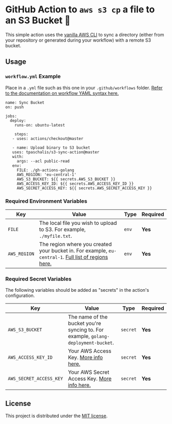 # GitHub Action to `aws s3 cp` a file to an S3 Bucket 🔄 

This simple action uses the [vanilla AWS CLI](https://docs.aws.amazon.com/cli/index.html) to sync a directory (either from your repository or generated during your workflow) with a remote S3 bucket.



## Usage

### `workflow.yml` Example

Place in a `.yml` file such as this one in your `.github/workflows` folder. [Refer to the documentation on workflow YAML syntax here.](https://help.github.com/en/articles/workflow-syntax-for-github-actions)

```
name: Sync Bucket
on: push

jobs:
  deploy:
    runs-on: ubuntu-latest
    
    steps:
   - uses: actions/checkout@master
   
   - name: Upload binary to S3 bucket
   uses: tpaschalis/s3-sync-action@master
   with:
     args: --acl public-read
   env:
     FILE: ./gh-actions-golang
     AWS_REGION: 'eu-central-1'
     AWS_S3_BUCKET: ${{ secrets.AWS_S3_BUCKET }}
     AWS_ACCESS_KEY_ID: ${{ secrets.AWS_ACCESS_KEY_ID }}
     AWS_SECRET_ACCESS_KEY: ${{ secrets.AWS_SECRET_ACCESS_KEY }}
```


### Required Environment Variables

| Key | Value | Type | Required |
| ------------- | ------------- | ------------- | ------------- |
| `FILE` | The local file you wish to upload to S3. For example, `./myfile.txt`. | `env` | **Yes** |
| `AWS_REGION` | The region where you created your bucket in. For example, `eu-central-1`. [Full list of regions here.](https://docs.aws.amazon.com/AWSEC2/latest/UserGuide/using-regions-availability-zones.html#concepts-available-regions) | `env` | **Yes** |


### Required Secret Variables

The following variables should be added as "secrets" in the action's configuration.

| Key | Value | Type | Required |
| ------------- | ------------- | ------------- | ------------- |
| `AWS_S3_BUCKET` | The name of the bucket you're syncing to. For example, `golang-deployment-bucket`. | `secret` | **Yes** |
| `AWS_ACCESS_KEY_ID` | Your AWS Access Key. [More info here.](https://docs.aws.amazon.com/general/latest/gr/managing-aws-access-keys.html) | `secret` | **Yes** |
| `AWS_SECRET_ACCESS_KEY` | Your AWS Secret Access Key. [More info here.](https://docs.aws.amazon.com/general/latest/gr/managing-aws-access-keys.html) | `secret` | **Yes** |


## License

This project is distributed under the [MIT license](LICENSE.md).
